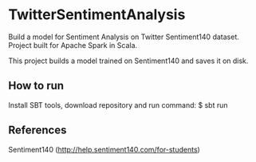 # TwitterSentimentAnalysis

Build a model for Sentiment Analysis on Twitter Sentiment140 dataset. Project built for Apache Spark in Scala.

This project builds a model trained on Sentiment140 and saves it on disk.

## How to run

Install SBT tools, download repository and run command:
$ sbt run

## References

Sentiment140 (http://help.sentiment140.com/for-students)
